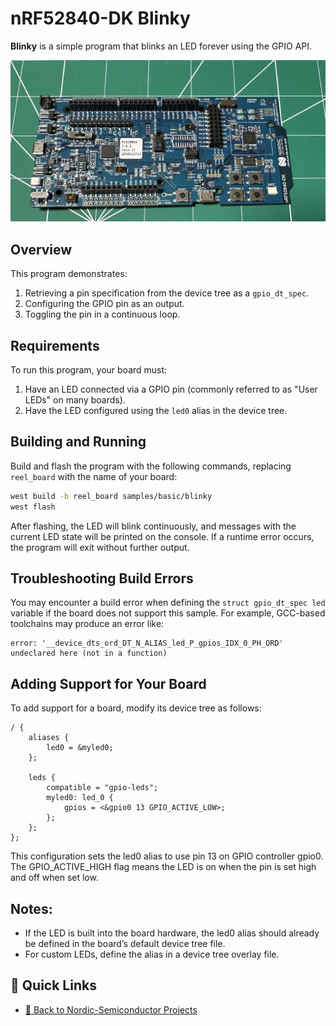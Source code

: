 # nRF52840-DK Blinky

**Blinky** is a simple program that blinks an LED forever using the GPIO API.

![Setup Photo](setup.jpg)

## Overview

This program demonstrates:

1. Retrieving a pin specification from the device tree as a `gpio_dt_spec`.
2. Configuring the GPIO pin as an output.
3. Toggling the pin in a continuous loop.

## Requirements

To run this program, your board must:

1. Have an LED connected via a GPIO pin (commonly referred to as "User LEDs" on many boards).
2. Have the LED configured using the `led0` alias in the device tree.

## Building and Running

Build and flash the program with the following commands, replacing `reel_board` with the name of your board:

```bash
west build -b reel_board samples/basic/blinky
west flash
```
After flashing, the LED will blink continuously, and messages with the current LED state will be printed on the console. If a runtime error occurs, the program will exit without further output.

## Troubleshooting Build Errors

You may encounter a build error when defining the `struct gpio_dt_spec led` variable if the board does not support this sample. For example, GCC-based toolchains may produce an error like:

```text
error: '__device_dts_ord_DT_N_ALIAS_led_P_gpios_IDX_0_PH_ORD' undeclared here (not in a function)
```
## Adding Support for Your Board

To add support for a board, modify its device tree as follows:
```
/ {
	aliases {
		led0 = &myled0;
	};

	leds {
		compatible = "gpio-leds";
		myled0: led_0 {
			gpios = <&gpio0 13 GPIO_ACTIVE_LOW>;
		};
	};
};
```
This configuration sets the led0 alias to use pin 13 on GPIO controller gpio0. The GPIO_ACTIVE_HIGH flag means the LED is on when the pin is set high and off when set low.

## Notes:

- If the LED is built into the board hardware, the led0 alias should already be defined in the board’s default device tree file.
- For custom LEDs, define the alias in a device tree overlay file.

## 🔗 Quick Links

- [📁 Back to Nordic-Semiconductor Projects](https://github.com/Amid68/Amid68/blob/main/projects/embedded_projects.md#nordic-semiconductor-nrf52840)

